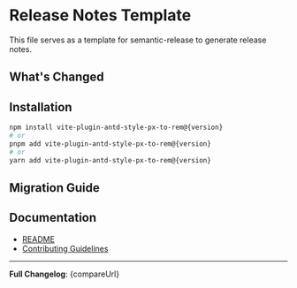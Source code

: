# Release Notes Template

This file serves as a template for semantic-release to generate release notes.

## What's Changed

<!-- Automatically generated by semantic-release -->

## Installation

```bash
npm install vite-plugin-antd-style-px-to-rem@{version}
# or
pnpm add vite-plugin-antd-style-px-to-rem@{version}
# or  
yarn add vite-plugin-antd-style-px-to-rem@{version}
```

## Migration Guide

<!-- Add migration notes for breaking changes -->

## Documentation

- [README](https://github.com/merlin218/vite-plugin-antd-style-px-to-rem#readme)
- [Contributing Guidelines](https://github.com/merlin218/vite-plugin-antd-style-px-to-rem/blob/main/CONTRIBUTING.md)

---

**Full Changelog**: {compareUrl}